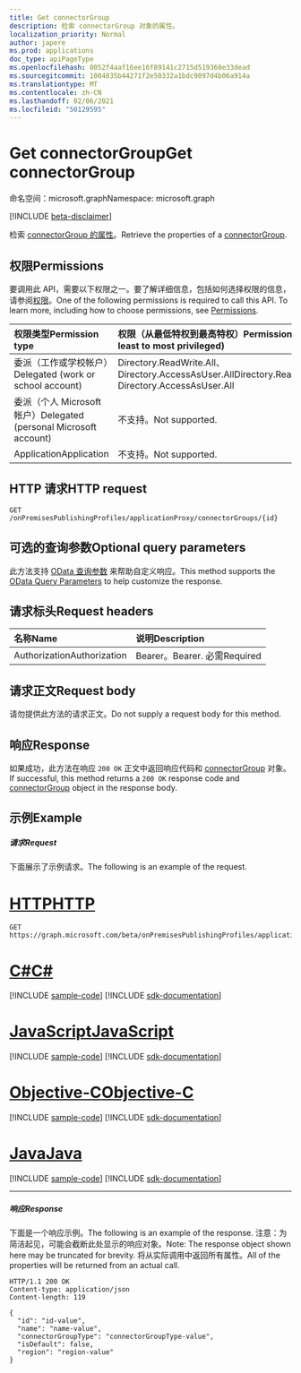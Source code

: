 ```yaml
---
title: Get connectorGroup
description: 检索 connectorGroup 对象的属性。
localization_priority: Normal
author: japere
ms.prod: applications
doc_type: apiPageType
ms.openlocfilehash: 8052f4aaf16ee16f89141c2715d519360e33dead
ms.sourcegitcommit: 1004835b44271f2e50332a1bdc9097d4b06a914a
ms.translationtype: MT
ms.contentlocale: zh-CN
ms.lasthandoff: 02/06/2021
ms.locfileid: "50129595"
---
```

# <a name="get-connectorgroup"></a><span data-ttu-id="b51ea-103">Get connectorGroup</span><span class="sxs-lookup"><span data-stu-id="b51ea-103">Get connectorGroup</span></span>

<span data-ttu-id="b51ea-104">命名空间：microsoft.graph</span><span class="sxs-lookup"><span data-stu-id="b51ea-104">Namespace: microsoft.graph</span></span>

[!INCLUDE [beta-disclaimer](../../includes/beta-disclaimer.md)]

<span data-ttu-id="b51ea-105">检索 [connectorGroup 的属性](../resources/connectorgroup.md)。</span><span class="sxs-lookup"><span data-stu-id="b51ea-105">Retrieve the properties of a [connectorGroup](../resources/connectorgroup.md).</span></span>

## <a name="permissions"></a><span data-ttu-id="b51ea-106">权限</span><span class="sxs-lookup"><span data-stu-id="b51ea-106">Permissions</span></span>
<span data-ttu-id="b51ea-p101">要调用此 API，需要以下权限之一。要了解详细信息，包括如何选择权限的信息，请参阅[权限](/graph/permissions-reference)。</span><span class="sxs-lookup"><span data-stu-id="b51ea-p101">One of the following permissions is required to call this API. To learn more, including how to choose permissions, see [Permissions](/graph/permissions-reference).</span></span>

|<span data-ttu-id="b51ea-109">权限类型</span><span class="sxs-lookup"><span data-stu-id="b51ea-109">Permission type</span></span>      | <span data-ttu-id="b51ea-110">权限（从最低特权到最高特权）</span><span class="sxs-lookup"><span data-stu-id="b51ea-110">Permissions (from least to most privileged)</span></span>              |
|:--------------------|:---------------------------------------------------------|
|<span data-ttu-id="b51ea-111">委派（工作或学校帐户）</span><span class="sxs-lookup"><span data-stu-id="b51ea-111">Delegated (work or school account)</span></span> | <span data-ttu-id="b51ea-112">Directory.ReadWrite.All、Directory.AccessAsUser.All</span><span class="sxs-lookup"><span data-stu-id="b51ea-112">Directory.ReadWrite.All, Directory.AccessAsUser.All</span></span>    |
|<span data-ttu-id="b51ea-113">委派（个人 Microsoft 帐户）</span><span class="sxs-lookup"><span data-stu-id="b51ea-113">Delegated (personal Microsoft account)</span></span> | <span data-ttu-id="b51ea-114">不支持。</span><span class="sxs-lookup"><span data-stu-id="b51ea-114">Not supported.</span></span>    |
|<span data-ttu-id="b51ea-115">Application</span><span class="sxs-lookup"><span data-stu-id="b51ea-115">Application</span></span> | <span data-ttu-id="b51ea-116">不支持。</span><span class="sxs-lookup"><span data-stu-id="b51ea-116">Not supported.</span></span>  |

## <a name="http-request"></a><span data-ttu-id="b51ea-117">HTTP 请求</span><span class="sxs-lookup"><span data-stu-id="b51ea-117">HTTP request</span></span>
<!-- { "blockType": "ignored" } -->
```http
GET /onPremisesPublishingProfiles/applicationProxy/connectorGroups/{id}
```
## <a name="optional-query-parameters"></a><span data-ttu-id="b51ea-118">可选的查询参数</span><span class="sxs-lookup"><span data-stu-id="b51ea-118">Optional query parameters</span></span>
<span data-ttu-id="b51ea-119">此方法支持 [OData 查询参数](/graph/query-parameters) 来帮助自定义响应。</span><span class="sxs-lookup"><span data-stu-id="b51ea-119">This method supports the [OData Query Parameters](/graph/query-parameters) to help customize the response.</span></span>

## <a name="request-headers"></a><span data-ttu-id="b51ea-120">请求标头</span><span class="sxs-lookup"><span data-stu-id="b51ea-120">Request headers</span></span>
| <span data-ttu-id="b51ea-121">名称</span><span class="sxs-lookup"><span data-stu-id="b51ea-121">Name</span></span>      |<span data-ttu-id="b51ea-122">说明</span><span class="sxs-lookup"><span data-stu-id="b51ea-122">Description</span></span>|
|:----------|:----------|
| <span data-ttu-id="b51ea-123">Authorization</span><span class="sxs-lookup"><span data-stu-id="b51ea-123">Authorization</span></span>  | <span data-ttu-id="b51ea-124">Bearer。</span><span class="sxs-lookup"><span data-stu-id="b51ea-124">Bearer.</span></span> <span data-ttu-id="b51ea-125">必需</span><span class="sxs-lookup"><span data-stu-id="b51ea-125">Required</span></span>|

## <a name="request-body"></a><span data-ttu-id="b51ea-126">请求正文</span><span class="sxs-lookup"><span data-stu-id="b51ea-126">Request body</span></span>
<span data-ttu-id="b51ea-127">请勿提供此方法的请求正文。</span><span class="sxs-lookup"><span data-stu-id="b51ea-127">Do not supply a request body for this method.</span></span>

## <a name="response"></a><span data-ttu-id="b51ea-128">响应</span><span class="sxs-lookup"><span data-stu-id="b51ea-128">Response</span></span>

<span data-ttu-id="b51ea-129">如果成功，此方法在响应 `200 OK` 正文中返回响应代码和 [connectorGroup](../resources/connectorgroup.md) 对象。</span><span class="sxs-lookup"><span data-stu-id="b51ea-129">If successful, this method returns a `200 OK` response code and [connectorGroup](../resources/connectorgroup.md) object in the response body.</span></span>

## <a name="example"></a><span data-ttu-id="b51ea-130">示例</span><span class="sxs-lookup"><span data-stu-id="b51ea-130">Example</span></span>

##### <a name="request"></a><span data-ttu-id="b51ea-131">请求</span><span class="sxs-lookup"><span data-stu-id="b51ea-131">Request</span></span>
<span data-ttu-id="b51ea-132">下面展示了示例请求。</span><span class="sxs-lookup"><span data-stu-id="b51ea-132">The following is an example of the request.</span></span>

# <a name="http"></a>[<span data-ttu-id="b51ea-133">HTTP</span><span class="sxs-lookup"><span data-stu-id="b51ea-133">HTTP</span></span>](#tab/http)
<!-- {
  "blockType": "request",
  "name": "get_connectorgroup"
}-->
```msgraph-interactive
GET https://graph.microsoft.com/beta/onPremisesPublishingProfiles/applicationProxy/connectorGroups/{id}
```
# <a name="c"></a>[<span data-ttu-id="b51ea-134">C#</span><span class="sxs-lookup"><span data-stu-id="b51ea-134">C#</span></span>](#tab/csharp)
[!INCLUDE [sample-code](../includes/snippets/csharp/get-connectorgroup-csharp-snippets.md)]
[!INCLUDE [sdk-documentation](../includes/snippets/snippets-sdk-documentation-link.md)]

# <a name="javascript"></a>[<span data-ttu-id="b51ea-135">JavaScript</span><span class="sxs-lookup"><span data-stu-id="b51ea-135">JavaScript</span></span>](#tab/javascript)
[!INCLUDE [sample-code](../includes/snippets/javascript/get-connectorgroup-javascript-snippets.md)]
[!INCLUDE [sdk-documentation](../includes/snippets/snippets-sdk-documentation-link.md)]

# <a name="objective-c"></a>[<span data-ttu-id="b51ea-136">Objective-C</span><span class="sxs-lookup"><span data-stu-id="b51ea-136">Objective-C</span></span>](#tab/objc)
[!INCLUDE [sample-code](../includes/snippets/objc/get-connectorgroup-objc-snippets.md)]
[!INCLUDE [sdk-documentation](../includes/snippets/snippets-sdk-documentation-link.md)]

# <a name="java"></a>[<span data-ttu-id="b51ea-137">Java</span><span class="sxs-lookup"><span data-stu-id="b51ea-137">Java</span></span>](#tab/java)
[!INCLUDE [sample-code](../includes/snippets/java/get-connectorgroup-java-snippets.md)]
[!INCLUDE [sdk-documentation](../includes/snippets/snippets-sdk-documentation-link.md)]

---

##### <a name="response"></a><span data-ttu-id="b51ea-138">响应</span><span class="sxs-lookup"><span data-stu-id="b51ea-138">Response</span></span>
<span data-ttu-id="b51ea-139">下面是一个响应示例。</span><span class="sxs-lookup"><span data-stu-id="b51ea-139">The following is an example of the response.</span></span> <span data-ttu-id="b51ea-140">注意：为简洁起见，可能会截断此处显示的响应对象。</span><span class="sxs-lookup"><span data-stu-id="b51ea-140">Note: The response object shown here may be truncated for brevity.</span></span> <span data-ttu-id="b51ea-141">将从实际调用中返回所有属性。</span><span class="sxs-lookup"><span data-stu-id="b51ea-141">All of the properties will be returned from an actual call.</span></span>
<!-- {
  "blockType": "response",
  "truncated": true,
  "@odata.type": "microsoft.graph.connectorGroup"
} -->
```http
HTTP/1.1 200 OK
Content-type: application/json
Content-length: 119

{
  "id": "id-value",
  "name": "name-value",
  "connectorGroupType": "connectorGroupType-value",
  "isDefault": false,
  "region": "region-value"
}
```

<!-- uuid: 8fcb5dbc-d5aa-4681-8e31-b001d5168d79
2015-10-25 14:57:30 UTC -->
<!--
{
  "type": "#page.annotation",
  "description": "Get connectorGroup",
  "keywords": "",
  "section": "documentation",
  "tocPath": "",
  "suppressions": []
}
-->

